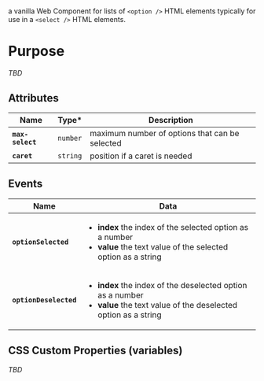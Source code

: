 # <option-list />
a vanilla Web Component for lists of `<option />` HTML elements typically for use in a `<select />` HTML elements.

# Purpose
*TBD*

## Attributes

| Name             | Type*    | Description                                               |
|------------------|----------|-----------------------------------------------------------|
| **`max-select`** | `number` | maximum number of options that can be selected |
| **`caret`**      | `string` | position if a caret is needed                             |

## Events

| Name                   | Data                                                                           |
|------------------------|--------------------------------------------------------------------------------|
| **`optionSelected`**   |  <ul><li>**index** the index of the selected option as a number</li><li>**value** the text value of the selected option as a string </li></ul>  |
| **`optionDeselected`** | <ul><li>**index** the index of the deselected option as a number</li><li>**value** the text value of the deselected option as a string</li></ul>    |

## CSS Custom Properties (variables)
*TBD*